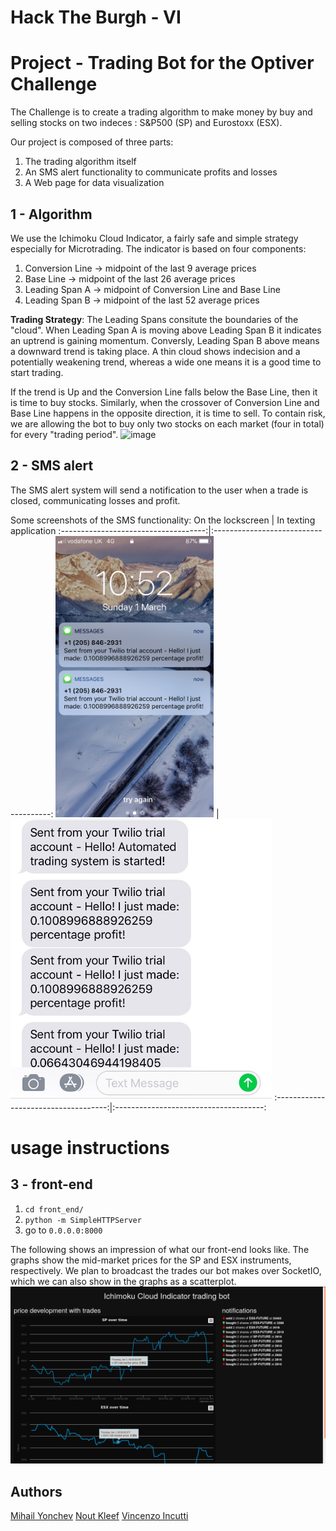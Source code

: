 # Hack The Burgh - VI
# Project - Trading Bot for the Optiver Challenge

The Challenge is to create a trading algorithm to make money by buy and selling stocks on two indeces : S&P500 (SP) and Eurostoxx (ESX).

Our project is composed of three parts:

1) The trading algorithm itself
2) An SMS alert functionality to communicate profits and losses
3) A Web page for data visualization


## **1 - Algorithm**
We use the Ichimoku Cloud Indicator, a fairly safe and simple strategy especially for Microtrading.
The indicator is based on four components:
1) Conversion Line -> midpoint of the last 9 average prices
2) Base Line -> midpoint of the last 26 average prices
3) Leading Span A -> midpoint of Conversion Line and Base Line
4) Leading Span B -> midpoint of the last 52 average prices

**Trading Strategy**:
The Leading Spans consitute the boundaries of the "cloud". When Leading Span A is moving above Leading Span B it indicates an uptrend is gaining momentum. Conversly, Leading Span B above means a downward trend is taking place. A thin cloud shows indecision and a potentially weakening trend, whereas a wide one means it is a good time to start trading.

If the trend is Up and the Conversion Line falls below the Base Line, then it is time to buy stocks. Similarly, when the crossover of Conversion Line and Base Line happens in the opposite direction, it is time to sell.
To contain risk, we are allowing the bot to buy only two stocks on each market (four in total) for every "trading period".
![image](https://user-images.githubusercontent.com/47427204/75623153-5ad41e80-5b9f-11ea-9f65-9c83af4024e7.png)

## **2 - SMS alert**
The SMS alert system will send a notification to the user when a trade is closed, communicating losses and profit.

Some screenshots of the SMS functionality:
On the lockscreen                     | In texting application
:------------------------------------:|:-------------------------------------:
<img src="sms_0.png" height="450"/>   |  <img src="sms_1.jpg" height="450"/>
:------------------------------------:|:-------------------------------------:

# usage instructions

## **3 - front-end**
1) `cd front_end/`
2) `python -m SimpleHTTPServer`
3) go to `0.0.0.0:8000`

The following shows an impression of what our front-end looks like.
The graphs show the mid-market prices for the SP and ESX instruments, respectively.
We plan to broadcast the trades our bot makes over SocketIO, which we can also show in the graphs as a scatterplot.
![image](impression.png)

## Authors
[Mihail Yonchev](https://github.com/slaifan)
[Nout Kleef](https://github.com/nout-kleef)
[Vincenzo Incutti](https://github.com/enzo-inc)
